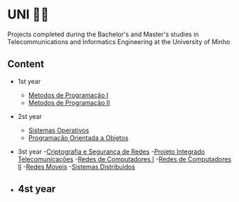 # UNI 👩‍🎓​
Projects completed during the Bachelor's and Master's studies in Telecommunications and Informatics Engineering at the University of Minho

## Content
- 1st year
  
  - [Metodos de Programação I](https://github.com/beatrizralves/UNI/tree/main/1_ano/Metodos_Programacao_I/Projeto_MPI)
  - [Metodos de Programação II](https://github.com/beatrizralves/UNI/tree/main/1_ano/Metodos_Programacao_II)
    
- 2st year
  - [Sistemas Operativos](https://github.com/beatrizralves/UNI/tree/main/2_ano/SO)
  - [Programação Orientada a Objetos](https://github.com/beatrizralves/UNI/tree/main/2_ano/POO)
 
- 3st year
  -[Criptografia e Segurança de Redes](https://github.com/beatrizralves/UNI/tree/main/3_ano/Criptografia_Seguranca_Redes)
  -[Projeto Integrado Telecomunicações](https://github.com/beatrizralves/UNI/tree/main/3_ano/Projeto_Integrado_Telecomunica%C3%A7%C3%B5es)
  -[Redes de Computadores I](https://github.com/beatrizralves/UNI/tree/main/3_ano/Redes_Computadores_I)
  -[Redes de Computadores II](https://github.com/beatrizralves/UNI/tree/main/3_ano/Redes_Computadores_II)
  -[Redes Moveis]()
  -[Sistemas Distribuidos]()

  
- 4st year
  -
  
